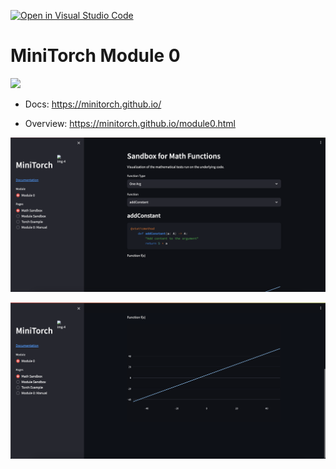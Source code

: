 [![Open in Visual Studio Code](https://classroom.github.com/assets/open-in-vscode-718a45dd9cf7e7f842a935f5ebbe5719a5e09af4491e668f4dbf3b35d5cca122.svg)](https://classroom.github.com/online_ide?assignment_repo_id=14547434&assignment_repo_type=AssignmentRepo)
# MiniTorch Module 0

<img src="https://minitorch.github.io/minitorch.svg" width="50%px">

* Docs: https://minitorch.github.io/

* Overview: https://minitorch.github.io/module0.html

![screenshot 1](https://github.com/minitorch/minitorch-module-0-saisupraja16/blob/master/screenshot%201.png)

![screenshot 2](https://github.com/minitorch/minitorch-module-0-saisupraja16/blob/master/screenshot%202.png)
